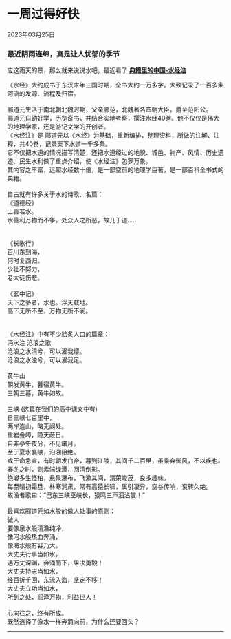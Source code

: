 # 一周过得好快
<div class="date">2023年03月25日</div>

### 最近阴雨连绵，真是让人忧郁的季节
应这雨天的景，那么就来说说水吧，最近看了 **[典籍里的中国-水经注](https://v.youku.com/v_show/id_XNTkxNTU4Njk1Ng==.html?showid=bbaf731e4717460da32e)**

《水经》大约成书于东汉末年三国时期，全书大约一万多字。大致记录了一百多条河流的发源、流程及归宿。</br>
</br>
郦道元生活于南北朝北魏时期，父亲郦范，北魏著名四朝大臣，爵至范阳公。</br>
郦道元自幼好学，历览奇书，并结合实地考察，撰注水经40卷。他不仅仅是伟大的地理学家，还是游记文学的开创者。</br>
《水经注》是 郦道元以《水经》为基础，重新编排，整理资料，所做的注解、注释，共40卷，记录天下水道一千多条。</br>
它不仅把水道的情况描写清楚，还把水道经过的地貌、城邑、物产、风情、历史遗迹、民生水利做了重点介绍，使《水经注》包罗万象。</br>
其内容之丰富，远超水经数十倍，是一部空前的地理学巨著，是一部百科全书式的典籍。</br>
</br>
自古就有许多关于水的诗歌、名篇：</br>
《道德经》</br>
上善若水。</br>
水善利万物而不争，处众人之所恶，故几于道......</br>
</br>    
《长歌行》</br>
百川东到海，</br>
何时复西归。</br>
少壮不努力，</br>
老大徒伤悲。</br>
</br>
《玄中记》</br>
天下之多者，水也。浮天载地。</br>
高下无所不至，万物无所不润。</br>
</br>   
《水经注》中有不少脍炙人口的篇章：</br>
沔水注 沧浪之歌</br>
沧浪之水清兮，可以濯我缨。</br>
沧浪之水浊兮，可以濯我足。</br>
</br>
黄牛山</br>
朝发黄牛，暮宿黄牛。</br>
三朝三暮，黄牛如故。</br>
</br>
三峡 (这篇在我们的高中课文中有)</br>
自三峡七百里中，</br>
两岸连山，略无阙处。</br>
重岩叠嶂，隐天蔽日。</br>
自非亭午夜分，不见曦月。</br>
至于夏水襄陵，沿溯阻绝。</br>
或王命急宣，有时朝发白帝，暮到江陵，其间千二百里，虽乘奔御风，不以疾也。</br>
春冬之时，则素湍绿潭，回清倒影。</br>
绝巘多生怪柏，悬泉瀑布，飞漱其间，清荣峻茂，良多趣味。</br>
每至晴初霜旦，林寒涧肃，常有高猿长啸，属引凄异，空谷传响，哀转久绝。</br>
故渔者歌曰：“巴东三峡巫峡长，猿鸣三声泪沾裳！”</br>
</br>
最喜欢郦道元如水般的做人处事的原则：</br>
做人</br>
要像泉水般清澈纯净，</br>
像河水般热血奔涌，<br>
像海水般有容乃大。</br>
大丈夫行事当如水，</br>
遇万丈深渊，奔涌而下，果决勇毅！</br>
大丈夫持志当如水，</br>
经百折千回，东流入海，坚定不移！</br>
大丈夫立功当如水，</br>
所到之处，润泽万物，利益世人！</br>
</br>
心向往之，终有所成。</br>
既然选择了像水一样奔涌向前，为什么还要回头？</br>

***    